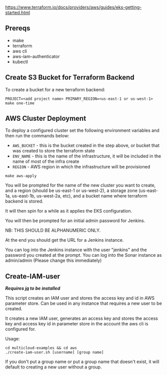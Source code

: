 https://www.terraform.io/docs/providers/aws/guides/eks-getting-started.html
## Prereqs

 * make
 * terraform
 * aws cli
 * aws-iam-authenticator
 * kubectl

## Create S3 Bucket for Terraform Backend
To create a bucket for a new terraform backend:

```
PROJECT=<add project name> PRIMARY_REGION=<us-east-1 or us-west-1> make one-time

```
## AWS Cluster Deployment
To deploy a configured cluster set the following environment variables and then run the commands below:
* `AWS_BUCKET` - this is the bucket created in the step above, or bucket that was created to store the terraform state
* `ENV_NAME` - this is the name of the infrastructure, it will be included in the name of most of the infra create
* `REGION` - AWS region in which the infrastructure will be provisioned

```
make aws-apply
```

You will be prompted for the name of the new cluster you want to create, and a region (should be us-east-1 or us-west-2), a storage zone (us-east-1a, us-east-1b, us-west-2a, etc), and a bucket name where terraform backend is stored. 

It will then spin for a while as it applies the EKS configuration. 

You will then be prompted for an initial admin password for Jenkins. 

NB: THIS SHOULD BE ALPHANUMERIC ONLY.

At the end you should get the URL for a Jenkins instance.

You can log into the Jenkins instance with the user "jenkins" and the password you created at the prompt.
You can log into the Sonar instance as admin/admin (Please change this immediately)


## Create-IAM-user
**_Requires [jq](https://stedolan.github.io/jq/download/) to be installed_** 


This script creates an IAM user and stores the access key and id in AWS parameter store. Can be used in any instance that requires a new user to be created.


It creates a new IAM user, generates an access key and stores the access key and access key id in parameter store in the account the aws cli is configured for.

Usage:
```
cd multicloud-examples && cd aws
./create-iam-user.sh [username] [group name]
```
If you don't put a group name or put a group name that doesn't exist, it will default to creating a new user without a group.

